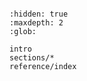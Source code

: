 
```{include} intro.md
```

```{toctree}
:hidden: true
:maxdepth: 2
:glob:

intro
sections/*
reference/index
```
